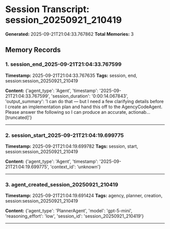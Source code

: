 # Session Transcript: session_20250921_210419

**Generated:** 2025-09-21T21:04:33.767862
**Total Memories:** 3

## Memory Records

### 1. session_end_2025-09-21T21:04:33.767599

**Timestamp:** 2025-09-21T21:04:33.767635
**Tags:** session, end, session:session_20250921_210419

**Content:** {'agent_type': 'Agent', 'timestamp': '2025-09-21T21:04:33.767599', 'session_duration': '0:00:14.067843', 'output_summary': 'I can do that — but I need a few clarifying details before I create an implementation plan and hand this off to the AgencyCodeAgent. Please answer the following so I can produce an accurate, actionab...[truncated]'}

---

### 2. session_start_2025-09-21T21:04:19.699775

**Timestamp:** 2025-09-21T21:04:19.699782
**Tags:** session, start, session:session_20250921_210419

**Content:** {'agent_type': 'Agent', 'timestamp': '2025-09-21T21:04:19.699775', 'context_id': 'unknown'}

---

### 3. agent_created_session_20250921_210419

**Timestamp:** 2025-09-21T21:04:19.691424
**Tags:** agency, planner, creation, session:session_20250921_210419

**Content:** {'agent_type': 'PlannerAgent', 'model': 'gpt-5-mini', 'reasoning_effort': 'low', 'session_id': 'session_20250921_210419'}

---


